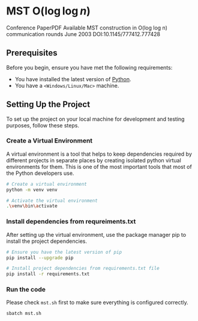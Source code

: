 # MST O($\log \log {n}$)

Conference PaperPDF Available MST construction in O(log log n) communication rounds June 2003 DOI:10.1145/777412.777428

## Prerequisites

Before you begin, ensure you have met the following requirements:
- You have installed the latest version of [Python](https://www.python.org/downloads/).
- You have a `<Windows/Linux/Mac>` machine.

## Setting Up the Project

To set up the project on your local machine for development and testing purposes, follow these steps.

### Create a Virtual Environment

A virtual environment is a tool that helps to keep dependencies required by different projects in separate places by creating isolated python virtual environments for them. This is one of the most important tools that most of the Python developers use.

```bash
# Create a virtual environment
python -m venv venv

# Activate the virtual environment
.\venv\bin\activate
```

### Install dependencies from requreiments.txt
After setting up the virtual environment, use the package manager pip to install the project dependencies.

```bash
# Ensure you have the latest version of pip
pip install --upgrade pip

# Install project dependencies from requirements.txt file
pip install -r requirements.txt
```

### Run the code
Please check `mst.sh` first to make sure everything is configured correctly. 

```bash
sbatch mst.sh
```